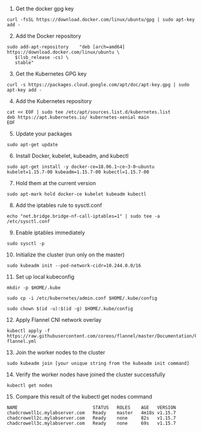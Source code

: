 1. Get the docker gpg key

```
curl -fsSL https://download.docker.com/linux/ubuntu/gpg | sudo apt-key add -
```
2. Add the Docker repository
```
sudo add-apt-repository    "deb [arch=amd64] https://download.docker.com/linux/ubuntu \
   $(lsb_release -cs) \
   stable"
```
3. Get the Kubernetes GPG key
```
curl -s https://packages.cloud.google.com/apt/doc/apt-key.gpg | sudo apt-key add -

```
4. Add the Kubernetes repository
```
cat << EOF | sudo tee /etc/apt/sources.list.d/kubernetes.list
deb https://apt.kubernetes.io/ kubernetes-xenial main
EOF
```
5. Update your packages
```
sudo apt-get update
```
6. Install Docker, kubelet, kubeadm, and kubectl
```
sudo apt-get install -y docker-ce=18.06.1~ce~3-0~ubuntu kubelet=1.15.7-00 kubeadm=1.15.7-00 kubectl=1.15.7-00
```
7. Hold them at the current version
```
sudo apt-mark hold docker-ce kubelet kubeadm kubectl
```
8. Add the iptables rule to sysctl.conf
```
echo "net.bridge.bridge-nf-call-iptables=1" | sudo tee -a /etc/sysctl.conf
```
9. Enable iptables immediately
```
sudo sysctl -p
```
10. Initialize the cluster (run only on the master)
```
sudo kubeadm init --pod-network-cidr=10.244.0.0/16
```
11. Set up local kubeconfig
```
mkdir -p $HOME/.kube

sudo cp -i /etc/kubernetes/admin.conf $HOME/.kube/config

sudo chown $(id -u):$(id -g) $HOME/.kube/config
```
12. Apply Flannel CNI network overlay
```
kubectl apply -f https://raw.githubusercontent.com/coreos/flannel/master/Documentation/kube-flannel.yml
```
13. Join the worker nodes to the cluster
```
sudo kubeadm join [your unique string from the kubeadm init command]
```
14. Verify the worker nodes have joined the cluster successfully
```
kubectl get nodes
```
15. Compare this result of the kubectl get nodes command
```
NAME                            STATUS   ROLES    AGE   VERSION
chadcrowell1c.mylabserver.com   Ready    master   4m18s v1.15.7
chadcrowell2c.mylabserver.com   Ready    none     82s   v1.15.7
chadcrowell3c.mylabserver.com   Ready    none     69s   v1.15.7
```
